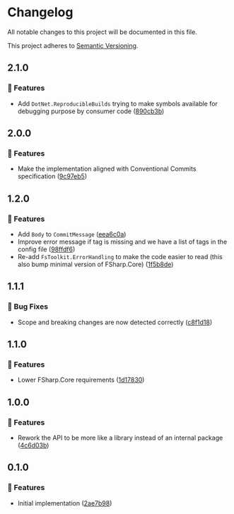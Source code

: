 # Changelog

All notable changes to this project will be documented in this file.

This project adheres to [Semantic Versioning](https://semver.org/spec/v2.0.0.html).

<!-- EasyBuild: START -->
<!-- last_commit_released: 890cb3b73046e4ff38101b05e04d2647a0ee9908 -->
<!-- EasyBuild: END -->

## 2.1.0

### 🚀 Features

- Add `DotNet.ReproducibleBuilds` trying to make symbols available for debugging purpose by consumer code ([890cb3b](https://github.com/easybuild-org/EasyBuild.CommitParser/commit/890cb3b73046e4ff38101b05e04d2647a0ee9908))

## 2.0.0

### 🚀 Features

- Make the implementation aligned with Conventional Commits specification ([9c97eb5](https://github.com/easybuild-org/EasyBuild.CommitParser/commit/9c97eb5912fced651f37a1c45bda488e48b047fd))

## 1.2.0

### 🚀 Features

- Add `Body` to `CommitMessage` ([eea6c0a](https://github.com/easybuild-org/EasyBuild.CommitParser/commit/eea6c0a2f69fe8655b6afc26810e86eeff12f49d))
- Improve error message if tag is missing and we have a list of tags in the config file ([98ffdf6](https://github.com/easybuild-org/EasyBuild.CommitParser/commit/98ffdf66afa113be7a7396d1f770061be74de63c))
- Re-add `FsToolkit.ErrorHandling` to make the code easier to read (this also bump minimal version of FSharp.Core) ([1f5b8de](https://github.com/easybuild-org/EasyBuild.CommitParser/commit/1f5b8deb7d10dcab100162c8719b39ce7462cf08))

## 1.1.1

### 🐞 Bug Fixes

- Scope and breaking changes are now detected correctly ([c8f1d18](https://github.com/easybuild-org/EasyBuild.CommitParser/commit/c8f1d18318aa98a2a8a1a55468ef879ff194c65f))

## 1.1.0

### 🚀 Features

- Lower FSharp.Core requirements ([1d17830](https://github.com/easybuild-org/EasyBuild.CommitParser/commit/1d17830b97542540e96489f89544ccc7605bd7c9))

## 1.0.0

### 🚀 Features

- Rework the API to be more like a library instead of an internal package ([4c6d03b](https://github.com/easybuild-org/EasyBuild.CommitParser/commit/4c6d03bb543b408fe3c74673a4ed55989fe177fa))

## 0.1.0

### 🚀 Features

- Initial implementation ([2ae7b98](https://github.com/easybuild-org/EasyBuild.CommitParser/commit/2ae7b988d676b84f3432fe14a4b701d963081128))
